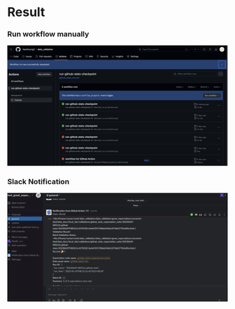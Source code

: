 # Result
### Run workflow manually
![actions-run](./asset/actions_run.png)
### Slack Notification 
![Slack-Notification](./asset/slack_notification.png)
